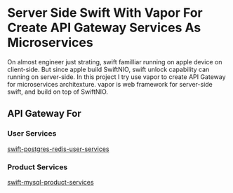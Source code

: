 # Server Side Swift With Vapor For Create API Gateway Services As Microservices

On almost engineer just strating, swift  familliar running on apple device on client-side. But since apple build SwiftNIO, swift unlock capability can running on server-side. In this project I try use vapor to create API Gateway for microservices architexture. vapor is web framework for server-side swift, and build on top of SwiftNIO.


## API Gateway For

### User Services
    
[swift-postgres-redis-user-services](https://github.com/sanengineer/microservices-swift-postgresql-user-services)

### Product Services

[swift-mysql-product-services](https://github.com/sanengineer/microservices-swift-postgresql-product-services)

